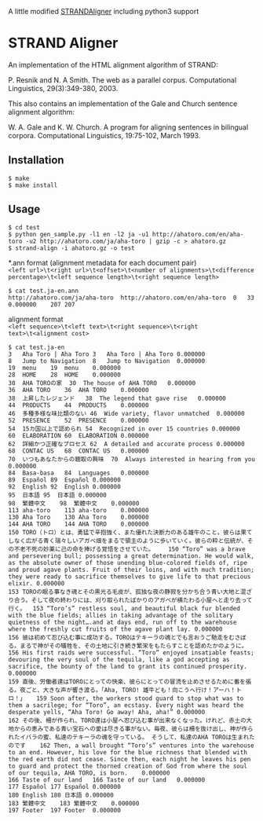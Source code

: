 A little modified [STRANDAligner](https://github.com/jrs026/STRANDAligner) including python3 support

# STRAND Aligner
An implementation of the HTML alignment algorithm of STRAND:

P. Resnik and N. A Smith. The web as a parallel corpus. Computational
Linguistics, 29(3):349-380, 2003.

This also contains an implementation of the Gale and Church sentence alignment
algorithm:

W. A. Gale and K. W. Church. A program for aligning sentences in
bilingual corpora. Computational Linguistics, 19:75-102, March 1993.

## Installation
```
$ make
$ make install
```

## Usage
```
$ cd test
$ python gen_sample.py -l1 en -l2 ja -u1 http://ahatoro.com/en/aha-toro -u2 http://ahatoro.com/ja/aha-toro | gzip -c > ahatoro.gz
$ strand-align -i ahatoro.gz -o test
```

*.ann format (alignment metadata for each document pair)  
`<left url>\t<right url>\t<offset>\t<number of alignments>\t<difference percentage>\t<left sequence length>\t<right sequence length>`
```
$ cat test.ja-en.ann 
http://ahatoro.com/ja/aha-toro	http://ahatoro.com/en/aha-toro	0	33	0.000000	207	207
```

alignment format  
`<left sequence>\t<left text>\t<right sequence>\t<right text>\t<alignment cost>`
```
$ cat test.ja-en
3	Aha Toro | Aha Toro	3	Aha Toro | Aha Toro	0.000000
8	Jump to Navigation	8	Jump to Navigation	0.000000
19	menu	19	menu	0.000000
28	HOME	28	HOME	0.000000
30	AHA TOROの家	30	The house of AHA TORO	0.000000
36	AHA TORO	36	AHA TORO	0.000000
38	上昇したレジェンド	38	The legend that gave rise	0.000000
44	PRODUCTS	44	PRODUCTS	0.000000
46	多種多様な味比類のない	46	Wide variety, flavor unmatched	0.000000
52	PRESENCE	52	PRESENCE	0.000000
54	15カ国以上で認められ	54	Recognized in over 15 countries	0.000000
60	ELABORATION	60	ELABORATION	0.000000
62	詳細かつ正確なプロセス	62	A detailed and accurate process	0.000000
68	CONTAC US	68	CONTAC US	0.000000
70	いつもあなたからの聴取の興味	70	Always interested in hearing from you	0.000000
84	Basa-basa	84	Languages	0.000000
89	Español	89	Español	0.000000
92	English	92	English	0.000000
95	日本語	95	日本語	0.000000
98	繁體中文	98	繁體中文	0.000000
113	aha-toro	113	aha-toro	0.000000
130	Aha Toro	130	Aha Toro	0.000000
144	AHA TORO	144	AHA TORO	0.000000
150	TORO（トロ）とは、勇猛で辛抱強く、また優れた決断力のある雄牛のこと。彼らは果てしなく広がる青く瑞々しいアガベ畑をまるで領主のように歩いていく。彼らの粋と伝統が、その不老不死の妙薬に己の命を捧げる覚悟をさせていた。	150	“Toro” was a brave and persevering bull; possessing a great determination. He would walk, as the absolute owner of those unending blue-colored fields of, ripe and proud agave plants. Fruit of their loins, and with much tradition; they were ready to sacrifice themselves to give life to that precious elixir.	0.000000
153	TOROの眠る事なき魂とその黒光る毛皮が、孤独な夜の静寂を分かち合う青い大地と混ざり合う。そして夜の終わりには、刈り取られたばかりのアガベが横たわる小屋へと走り去って行く。	153	“Toro’s” restless soul, and beautiful black fur blended with the blue fields; allies in taking advantage of the solitary quietness of the night….and at days end, run off to the warehouse where the freshly cut fruits of the agave plant lay.	0.000000
156	彼は初めて忍び込む事に成功する。TOROはテキーラの魂とでも言おうご馳走をむさぼる。まるで神がその犠牲を、その土地に引き続き繁栄をもたらすことを認めたかのように。	156	His first raids were successful. “Toro” enjoyed insatiable feasts; devouring the very soul of the tequila, like a god accepting as sacrifice, the bounty of the land to grant its continued prosperity.	0.000000
159	直後、労働者達はTOROにとっての快楽、彼らにとっての冒涜を止めさせるために番を張る。夜ごと、大きな声が響き渡る。「Aha, TORO! 雄牛ども！向こうへ行け！アーハ！トロ！」	159	Soon after, the workers stood guard to stop what was to them a sacrilege; for “Toro”, an ecstasy. Every night was heard the desperate yells, “Aha Toro! Go away! Aha, aha!”	0.000000
162	その後、柵が作られ、TORO達は小屋へ忍び込む事が出来なくなった。けれど、赤土の大地からの恵みである青い宝石への愛は尽きる事がない。毎夜、彼らは柵を抜け出し、神が作られたイバラの蜜、私達のテキーラの魂を守っている。 そうして、私達のAHA TOROは生まれたのです	162	Then, a wall brought “Toro’s” ventures into the warehouse to an end. However, his love for the blue richness that blended with the red earth did not cease. Since then, each night he leaves his pen to guard and protect the thorned creation of God from where the soul of our tequila, AHA TORO, is born.	0.000000
166	Taste of our land	166	Taste of our land	0.000000
177	Español	177	Español	0.000000
180	English	180	日本語	0.000000
183	繁體中文	183	繁體中文	0.000000
197	Footer	197	Footer	0.000000
```
